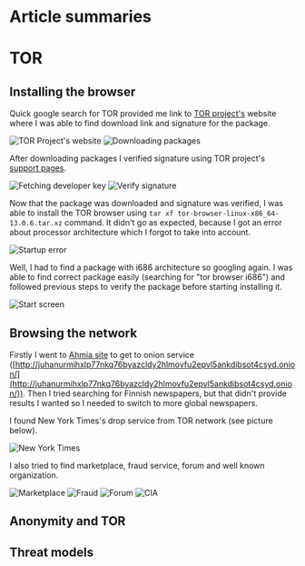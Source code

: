 # Article summaries

# TOR

## Installing the browser
Quick google search for TOR provided me link to [TOR project's](https://www.torproject.org/) website where I was able to find download link and signature for the package.

![TOR Project's website](/tor_project.png)
![Downloading packages](/tor_download.png)

After downloading packages I verified signature using TOR project's [support pages](https://support.torproject.org/tbb/how-to-verify-signature/).

![Fetching developer key](/tor_import_signature.png)
![Verify signature](/tor_verify_signature.png)

Now that the package was downloaded and signature was verified, I was able to install the TOR browser using `tar xf tor-browser-linux-x86_64-13.0.6.tar.xz` command. It didn't go as expected, because I got an error about processor architecture which I forgot to take into account.

![Startup error](/tor_start_error.png)

Well, I had to find a package with i686 architecture so googling again. I was able to find correct package easily (searching for "tor browser i686") and followed previous steps to verify the package before starting installing it.

![Start screen](/tor_browser.png)

## Browsing the network
Firstly I went to [Ahmia site](https://ahmia.fi/) to get to onion service ([http://juhanurmihxlp77nkq76byazcldy2hlmovfu2epvl5ankdibsot4csyd.onion/](http://juhanurmihxlp77nkq76byazcldy2hlmovfu2epvl5ankdibsot4csyd.onion/)). Then I tried searching for Finnish newspapers, but that didn't provide results I wanted so I needed to switch to more global newspapers.

I found New York Times's drop service from TOR network (see picture below).

![New York Times](/tor_new_york_times.png)

I also tried to find marketplace, fraud service, forum and well known organization.

![Marketplace](/tor_dark_road.png)
![Fraud](/tor_fraud.png)
![Forum](/tor_forum.png)
![CIA](/tor_org.png)

## Anonymity and TOR

## Threat models
